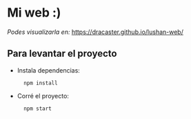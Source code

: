 # Mi web :)

*Podes visualizarla en:* https://dracaster.github.io/lushan-web/

## Para levantar el proyecto

- Instala dependencias: 

        npm install

- Corré el proyecto:

        npm start


